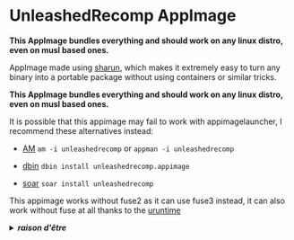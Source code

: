 # UnleashedRecomp AppImage

**This AppImage bundles everything and should work on any linux distro, even on musl based ones.** 

AppImage made using [sharun](https://github.com/VHSgunzo/sharun), which makes it extremely easy to turn any binary into a portable package without using containers or similar tricks.

**This AppImage bundles everything and should work on any linux distro, even on musl based ones.**

It is possible that this appimage may fail to work with appimagelauncher, I recommend these alternatives instead: 

* [AM](https://github.com/ivan-hc/AM) `am -i unleashedrecomp` or `appman -i unleashedrecomp`

* [dbin](https://github.com/xplshn/dbin) `dbin install unleashedrecomp.appimage`

* [soar](https://github.com/pkgforge/soar) `soar install unleashedrecomp`

This appimage works without fuse2 as it can use fuse3 instead, it can also work without fuse at all thanks to the [uruntime](https://github.com/VHSgunzo/uruntime)

<details>
  <summary><b><i>raison d'être</i></b></summary>
    <img src="https://github.com/user-attachments/assets/d40067a6-37d2-4784-927c-2c7f7cc6104b" alt="Inspiration Image">
  </a>
</details>
